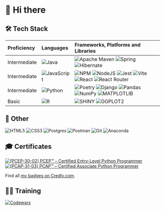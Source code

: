 # 👋 Hi there 

## 🛠️ Tech Stack

| Proficiency | Languages | Frameworks, Platforms and Libraries |
|:---|:---|:---|
| Intermediate | ![Java](https://img.shields.io/badge/java-%23ED8B00.svg?style=for-the-badge&logo=openjdk&logoColor=white) | ![Apache Maven](https://img.shields.io/badge/Apache%20Maven-C71A36?style=for-the-badge&logo=Apache%20Maven&logoColor=white) ![Spring](https://img.shields.io/badge/spring-%236DB33F.svg?style=for-the-badge&logo=spring&logoColor=white) ![Hibernate](https://img.shields.io/badge/Hibernate-59666C?style=for-the-badge&logo=Hibernate&logoColor=white) |
| Intermediate | ![JavaScript](https://img.shields.io/badge/javascript-%23323330.svg?style=for-the-badge&logo=javascript&logoColor=%23F7DF1E) | ![NPM](https://img.shields.io/badge/NPM-%23CB3837.svg?style=for-the-badge&logo=npm&logoColor=white) ![NodeJS](https://img.shields.io/badge/node.js-6DA55F?style=for-the-badge&logo=node.js&logoColor=white) ![Jest](https://img.shields.io/badge/-jest-%23C21325?style=for-the-badge&logo=jest&logoColor=white) ![Vite](https://img.shields.io/badge/vite-%23646CFF.svg?style=for-the-badge&logo=vite&logoColor=white) ![React](https://img.shields.io/badge/react-%2320232a.svg?style=for-the-badge&logo=react&logoColor=%2361DAFB) ![React Router](https://img.shields.io/badge/React_Router-CA4245?style=for-the-badge&logo=react-router&logoColor=white)|
| Intermediate | ![Python](https://img.shields.io/badge/python-3670A0?style=for-the-badge&logo=python&logoColor=ffdd54) | ![Poetry](https://img.shields.io/badge/Poetry-%233B82F6.svg?style=for-the-badge&logo=poetry&logoColor=0B3D8D) ![Django](https://img.shields.io/badge/django-%23092E20.svg?style=for-the-badge&logo=django&logoColor=white) ![Pandas](https://img.shields.io/badge/pandas-%23150458.svg?style=for-the-badge&logo=pandas&logoColor=white) ![NumPy](https://img.shields.io/badge/numpy-%23013243.svg?style=for-the-badge&logo=numpy&logoColor=white) ![MATPLOTLIB](https://img.shields.io/badge/MATPLOTLIB-blue?style=for-the-badge&logoColor=Black&logoSize=auto) |
| Basic        | ![R](https://img.shields.io/badge/r-%23276DC3.svg?style=for-the-badge&logo=r&logoColor=white)|![SHINY](https://img.shields.io/badge/SHINY-lightblue?style=for-the-badge&logoColor=black&logoSize=auto&labelColor=%23eaf576&color=%23eaf576) ![GGPLOT2](https://img.shields.io/badge/GGPLOT2-lightblue?style=for-the-badge&logoColor=black&logoSize=auto&color=lightblue) |

## 🥅 Other
![HTML5](https://img.shields.io/badge/html5-%23E34F26.svg?style=for-the-badge&logo=html5&logoColor=white) 
![CSS3](https://img.shields.io/badge/css3-%231572B6.svg?style=for-the-badge&logo=css3&logoColor=white)
![Postgres](https://img.shields.io/badge/postgres-%23316192.svg?style=for-the-badge&logo=postgresql&logoColor=white) 
![Postman](https://img.shields.io/badge/Postman-FF6C37?style=for-the-badge&logo=postman&logoColor=white)
![Git](https://img.shields.io/badge/git-%23F05033.svg?style=for-the-badge&logo=git&logoColor=white)
![Anaconda](https://img.shields.io/badge/Anaconda-%2344A833.svg?style=for-the-badge&logo=anaconda&logoColor=white)




## 🎓 Certificates

<!--START_SECTION:badges-->
[![[PCEP-30-02] PCEP™ – Certified Entry-Level Python Programmer](https://images.credly.com/size/110x110/images/b790eb12-ecb3-4b94-89be-61aa40c92e7c/image.png)](http://www.credly.com/badges/1f515cf3-53dd-4113-9123-6243e2b581e9 "[PCEP-30-02] PCEP™ – Certified Entry-Level Python Programmer")
[![[PCAP-31-03] PCAP™ – Certified Associate Python Programmer](https://images.credly.com/size/110x110/images/4e248e82-9e87-4a63-9263-250fafe5fb1f/image.png)](http://www.credly.com/badges/b35bc49a-4eac-4f67-921c-8188d6d5812f "[PCAP-31-03] PCAP™ – Certified Associate Python Programmer")
<!--END_SECTION:badges-->

Find all [my badges on Credly.com](https://www.credly.com/users/kandelrabin/badges).

## 🏃‍♂️ Training
[![Codewars](https://www.codewars.com/users/kandelrabin/badges/small)](https://www.codewars.com/users/kandelrabin)
